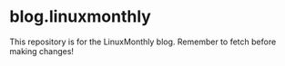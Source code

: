 # blog.linuxmonthly

This repository is for the LinuxMonthly blog. Remember to fetch before making changes!

